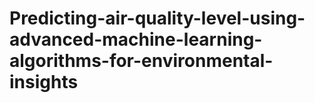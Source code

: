 # Predicting-air-quality-level-using-advanced-machine-learning-algorithms-for-environmental-insights